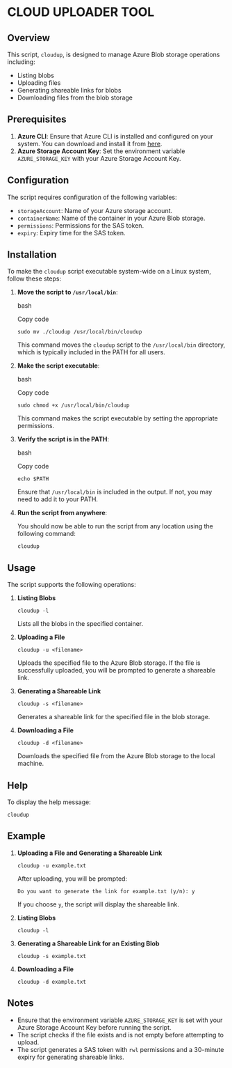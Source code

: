 # CLOUD UPLOADER TOOL

## Overview

This script, `cloudup`, is designed to manage Azure Blob storage operations including:

- Listing blobs
- Uploading files
- Generating shareable links for blobs
- Downloading files from the blob storage

## Prerequisites

1.  **Azure CLI**: Ensure that Azure CLI is installed and configured on your system. You can download and install it from [here](https://docs.microsoft.com/en-us/cli/azure/install-azure-cli).
2.  **Azure Storage Account Key**: Set the environment variable `AZURE_STORAGE_KEY` with your Azure Storage Account Key.

## Configuration

The script requires configuration of the following variables:

- `storageAccount`: Name of your Azure storage account.
- `containerName`: Name of the container in your Azure Blob storage.
- `permissions`: Permissions for the SAS token.
- `expiry`: Expiry time for the SAS token.

## Installation

To make the `cloudup` script executable system-wide on a Linux system, follow these steps:

1.  **Move the script to `/usr/local/bin`**:

    bash

    Copy code

    `sudo mv ./cloudup /usr/local/bin/cloudup`

    This command moves the `cloudup` script to the `/usr/local/bin` directory, which is typically included in the PATH for all users.

2.  **Make the script executable**:

    bash

    Copy code

    `sudo chmod +x /usr/local/bin/cloudup`

    This command makes the script executable by setting the appropriate permissions.

3.  **Verify the script is in the PATH**:

    bash

    Copy code

    `echo $PATH`

    Ensure that `/usr/local/bin` is included in the output. If not, you may need to add it to your PATH.

4.  **Run the script from anywhere**:

    You should now be able to run the script from any location using the following command:

    `cloudup`

## Usage

The script supports the following operations:

1.  **Listing Blobs**

    `cloudup -l`

    Lists all the blobs in the specified container.

2.  **Uploading a File**

    `cloudup -u <filename>`

    Uploads the specified file to the Azure Blob storage. If the file is successfully uploaded, you will be prompted to generate a shareable link.

3.  **Generating a Shareable Link**

    `cloudup -s <filename>`

    Generates a shareable link for the specified file in the blob storage.

4.  **Downloading a File**

    `cloudup -d <filename>`

    Downloads the specified file from the Azure Blob storage to the local machine.

## Help

To display the help message:

`cloudup`

## Example

1.  **Uploading a File and Generating a Shareable Link**

    `cloudup -u example.txt`

    After uploading, you will be prompted:

    `Do you want to generate the link for example.txt (y/n): y`

    If you choose `y`, the script will display the shareable link.

2.  **Listing Blobs**

    `cloudup -l`

3.  **Generating a Shareable Link for an Existing Blob**

    `cloudup -s example.txt`

4.  **Downloading a File**

    `cloudup -d example.txt`

## Notes

- Ensure that the environment variable `AZURE_STORAGE_KEY` is set with your Azure Storage Account Key before running the script.
- The script checks if the file exists and is not empty before attempting to upload.
- The script generates a SAS token with `rwl` permissions and a 30-minute expiry for generating shareable links.
